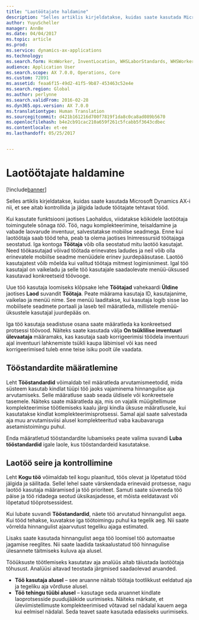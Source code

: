 ```yaml
---
title: "Laotöötajate haldamine"
description: "Selles artiklis kirjeldatakse, kuidas saate kasutada Microsoft Dynamics AX-i nii, et see aitab kontrollida ja jälgida ladude töötajate tehtavat tööd."
author: YuyuScheller
manager: AnnBe
ms.date: 04/04/2017
ms.topic: article
ms.prod: 
ms.service: dynamics-ax-applications
ms.technology: 
ms.search.form: HcmWorker, InventLocation, WHSLaborStandards, WHSWorker, WHSWorkTable, WHSWorkTableListPage
audience: Application User
ms.search.scope: AX 7.0.0, Operations, Core
ms.custom: 72891
ms.assetid: feaa6f15-49d2-41f5-9b87-453463c52e4e
ms.search.region: Global
ms.author: perlynne
ms.search.validFrom: 2016-02-28
ms.dyn365.ops.version: AX 7.0.0
ms.translationtype: Human Translation
ms.sourcegitcommit: d421b161216d700f7819f1da8c0ca8ad089b5670
ms.openlocfilehash: b4e2cb91cac210a659f261c5fcabb5f3643cdbec
ms.contentlocale: et-ee
ms.lasthandoff: 05/25/2017


---
```


# <a name="manage-warehouse-workers"></a>Laotöötajate haldamine

[!include[banner](../includes/banner.md)]


Selles artiklis kirjeldatakse, kuidas saate kasutada Microsoft Dynamics AX-i nii, et see aitab kontrollida ja jälgida ladude töötajate tehtavat tööd.

Kui kasutate funktsiooni jaotises Laohaldus, viidatakse kõikidele laotöötaja toimingutele sõnaga *töö*. Töö, nagu komplekteerimine, teisaldamine ja vabade laovarude inventuur, salvestatakse mobiilse seadmega. Enne kui laotöötaja saab tööd teha, peab ta olema jaotises Inimressursid töötajaga seostatud. Iga kontoga **Töötaja** võib olla seostatud mitu laotöö kasutajat. Need töökasutajad võivad töötada erinevates ladudes ja neil võib olla erinevatele mobiilse seadme menüüdele erinev juurdepääsutase. Laotöö kasutajatest võib mõelda kui valitud töötaja mitmest logimisnimest. Igal töö kasutajal on vaikeladu ja selle töö kasutajale saadaolevate menüü-üksused kasutavad konkreetseid töövooge. 

Uue töö kasutaja loomiseks klõpsake lehe **Töötajad** vahekaardi **Üldine** jaotises **Laod** suvandit **Töötaja**. Peate määrama kasutaja ID, kasutajanime, vaikelao ja menüü nime. See menüü laaditakse, kui kasutaja logib sisse lao mobiilsete seadmete portaali ja laseb teil määratleda, millistele menüü-üksustele kasutajal juurdepääs on. 

Iga töö kasutaja seadistuse osana saate määratleda ka konkreetsed protsessi töövood. Näiteks saate kasutada välja **On tsüklilise inventuuri ülevaataja** määramaks, kas kasutaja saab korrigeerimisi töödela inventuuri ajal inventuuri lahknemiste tsükli kaupa läbimisel või kas need korrigeerimised tuleb enne teise isiku poolt üle vaadata.

## <a name="defining-labor-standards"></a>Tööstandardite määratlemine
Leht **Tööstandardid** võimaldab teil määratleda arvutamismeetodid, mida süsteem kasutab kindlat tüüpi töö jaoks vajaminema hinnangulise aja arvutamiseks. Selle määratluse saab seada üldisele või konkreetsele tasemele. Näiteks saate määratleda aja, mis on vajalik müügitellimuse komplekteerimise töötlemiseks kaalu järgi kindla üksuse määratlusele, kui kasutatakse kindlat komplekteerimisprotsessi. Samal ajal saate salvestada aja muu arvutamisviisi alusel komplekteeritud vaba kaubavaruga asetamistoimingu puhul. 

Enda määratletud tööstandardite lubamiseks peate valima suvandi **Luba tööstandardid** igale laole, kus tööstandardeid kasutatakse.

## <a name="monitoring-and-controlling-warehouse-work"></a>Laotöö seire ja kontrollimine
Leht **Kogu töö** võimaldab teil kogu plaanitud, töös olevat ja lõpetatud tööd jälgida ja säilitada. Sellel lehel saate värskendada erinevaid protsesse, nagu laotöö kasutaja määramised ja töö prioriteet. Samuti saate süveneda töö päise ja töö ridadega seotud üksikasjadesse, et mõista eeldatavast või lõpetatud tööprotsessidest. 

Kui lubate suvandi **Tööstandardid**, näete töö arvutatud hinnangulist aega. Kui tööd tehakse, kuvatakse iga töötoimingu puhul ka tegelik aeg. Nii saate võrrelda hinnangulist ajaarvutust tegeliku ajaga estimated. 

Lisaks saate kasutada hinnangulist aega töö loomisel töö automaatse jagamise reeglites. Nii saate laadida taskaalustatud töö hinnagulise ülesannete täitmiseks kuluva aja alusel. 

Tööüksuste töötlemiseks kasutatav aja analüüs aitab täiustada laotöötaja tõhusust. Analüüsi aitavad teostada järgmised saadaolevad aruanded.

-   **Töö kasutaja alusel** – see aruanne näitab töötaja tootlikkust eeldatud aja ja tegeliku aja võrdluse alusel.
-   **Töö tehingu tüübi alusel** – kasutage seda aruannet kindlate laoprotsesside puudujääkide uurimiseks. Näiteks märkate, et üleviimistellimuste komplekteerimised võtavad sel nädalal kauem aega kui eelmisel nädalal. Seda teavet saate kasutada edasiseks uurimiseks.





